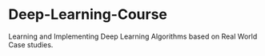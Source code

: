 # Deep-Learning-Course
Learning and Implementing Deep Learning Algorithms based on Real World Case studies. 
